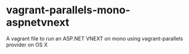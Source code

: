 # vagrant-parallels-mono-aspnetvnext
A vagrant file to run an ASP.NET VNEXT on mono using vagrant-parallels provider on OS X

